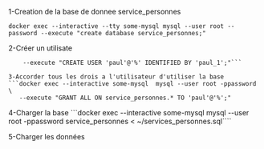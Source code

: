 
1-Creation de la base de donnee service_personnes

```docker exec --interactive --tty some-mysql mysql --user root --password --execute "create database service_personnes;"```

2-Créer un utilisate

```docker exec --interactive some-mysql  mysql --user root -ppassword \
    --execute "CREATE USER 'paul'@'%' IDENTIFIED BY 'paul_1';"```

3-Accorder tous les drois a l'utilisateur d'utiliser la base 
```docker exec --interactive some-mysql  mysql --user root -ppassword \
   --execute "GRANT ALL ON service_personnes.* TO 'paul'@'%';"
 ```
4-Charger la base
```docker exec  --interactive some-mysql  mysql --user root -ppassword service_personnes < ~/services_personnes.sql````

5-Charger les données
